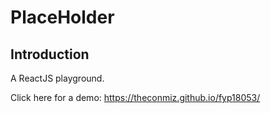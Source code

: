 
# PlaceHolder

## Introduction

A ReactJS playground.

Click here for a demo: https://theconmiz.github.io/fyp18053/
